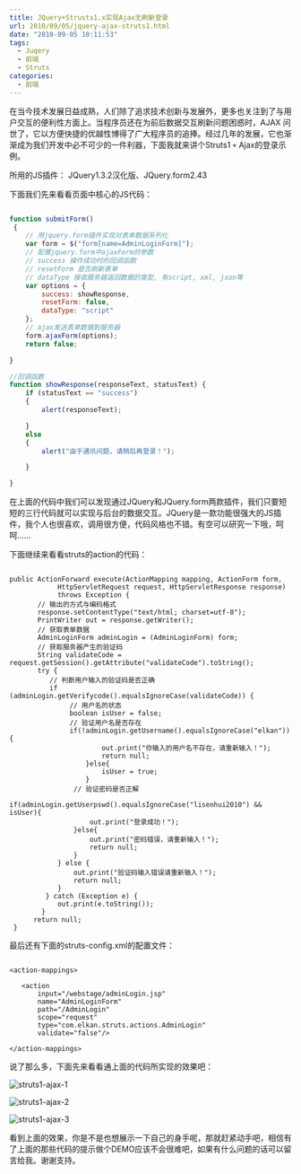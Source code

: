 ```yaml
---
title: JQuery+Strusts1.x实现Ajax无刷新登录
url: 2010/09/05/jquery-ajax-struts1.html
date: "2010-09-05 10:11:53"
tags:
  - Juqery
  - 前端
  - Struts
categories:
  - 前端
---
```


在当今技术发展日益成熟，人们除了追求技术创新与发展外，更多也关注到了与用户交互的便利性方面上。当程序员还在为前后数据交互刷新问题困惑时，AJAX 问世了，它以方便快捷的优越性博得了广大程序员的追捧。经过几年的发展，它也渐渐成为我们开发中必不可少的一件利器，下面我就来讲个Struts1 `+` Ajax的登录示例。

<!--more-->

所用的JS插件： JQuery1.3.2汉化版、JQuery.form2.43


下面我们先来看看页面中核心的JS代码：

```javascript

function submitForm()
 {
    // 用jquery.form插件实现对表单数据系列化
    var form = $("form[name=AdminLoginForm]");
    // 配置jquery.form中ajaxForm的参数
    // success 操作成功时的回调函数
    // resetForm 是否刷新表单
    // dataType 接收服务器返回数据的类型, 有script, xml, json等
    var options = {
        success: showResponse,
        resetForm: false,
        dataType: "script"
    };
    // ajax发送表单数据到服务器
    form.ajaxForm(options);
    return false;

}

//回调函数
function showResponse(responseText, statusText) {
    if (statusText == "success")
    {
        alert(responseText);

    }
    else
    {
        alert("由于通讯问题，请稍后再登录！");

    }

}

```

在上面的代码中我们可以发现通过JQuery和JQuery.form两款插件，我们只要短短的三行代码就可以实现与后台的数据交互。JQuery是一款功能很强大的JS插件，我个人也很喜欢，调用很方便，代码风格也不错。有空可以研究一下哦，呵呵……

下面继续来看看struts的action的代码：

```

public ActionForward execute(ActionMapping mapping, ActionForm form,
            HttpServletRequest request, HttpServletResponse response)
            throws Exception {
       // 输出的方式与编码格式
       response.setContentType("text/html; charset=utf-8");
       PrintWriter out = response.getWriter();
       // 获取表单数据
       AdminLoginForm adminLogin = (AdminLoginForm) form;
       // 获取服务器产生的验证码
       String validateCode = request.getSession().getAttribute("validateCode").toString();
       try {
          // 判断用户输入的验证码是否正确
          if (adminLogin.getVerifycode().equalsIgnoreCase(validateCode)) {
               // 用户名的状态
               boolean isUser = false;
               // 验证用户名是否存在
               if(!adminLogin.getUsername().equalsIgnoreCase("elkan")){
                       out.print("你输入的用户名不存在，请重新输入！");
                       return null;
                   }else{
                       isUser = true;
                   }
                // 验证密码是否正解
               if(adminLogin.getUserpswd().equalsIgnoreCase("lisenhui2010") && isUser){
                    out.print("登录成功！");
                }else{
                    out.print("密码错误，请重新输入！");
                    return null;
                }
            } else {
                out.print("验证码输入错误请重新输入！");
                return null;
            }
         } catch (Exception e) {
            out.print(e.toString());
        }
      return null;
 }

```

最后还有下面的struts-config.xml的配置文件：

```

<action-mappings>

   <action
       input="/webstage/adminLogin.jsp"
       name="AdminLoginForm"
       path="/AdminLogin"
       scope="request"
       type="com.elkan.struts.actions.AdminLogin"
       validate="false"/>

</action-mappings>

```

说了那么多，下面先来看看通上面的代码所实现的效果吧：

![struts1-ajax-1](//imgs.lisenhui.cn/blog/2010/09-05-struts1-ajax-1.jpg)

![struts1-ajax-2](//imgs.lisenhui.cn/blog/2010/09-05-struts1-ajax-2.jpg)

![struts1-ajax-3](//imgs.lisenhui.cn/blog/2010/09-05-struts1-ajax-3.jpg)


看到上面的效果，你是不是也想展示一下自己的身手呢，那就赶紧动手吧，相信有了上面的那些代码的提示做个DEMO应该不会很难吧，如果有什么问题的话可以留言给我。谢谢支持。